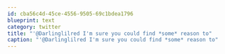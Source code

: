 ```yaml
---
id: cba56c4d-45ce-4556-9505-69c1bdea1796
blueprint: text
category: twitter
title: "'@Darlinglilred I'm sure you could find *some* reason to"
caption: "'@Darlinglilred I'm sure you could find *some* reason to"
---
```


